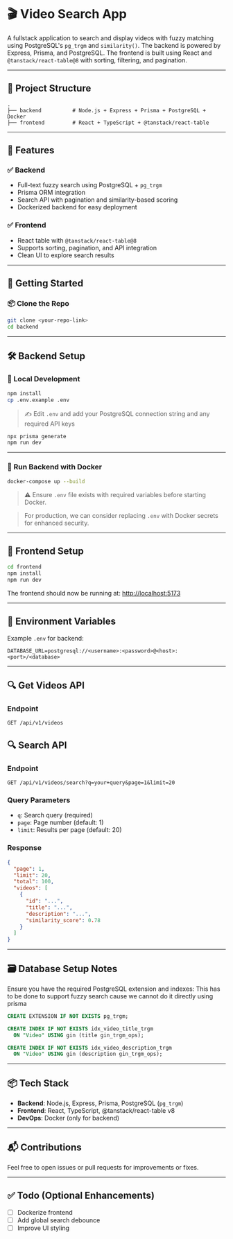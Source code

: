 # 🎬 Video Search App
A fullstack application to search and display videos with fuzzy matching using PostgreSQL's `pg_trgm` and `similarity()`. The backend is powered by Express, Prisma, and PostgreSQL. The frontend is built using React and `@tanstack/react-table@8` with sorting, filtering, and pagination.

---

## 📁 Project Structure

```
.
├── backend          # Node.js + Express + Prisma + PostgreSQL + Docker
├── frontend         # React + TypeScript + @tanstack/react-table
```

---

## 🚀 Features

### ✅ Backend
- Full-text fuzzy search using PostgreSQL + `pg_trgm`
- Prisma ORM integration
- Search API with pagination and similarity-based scoring
- Dockerized backend for easy deployment

### ✅ Frontend
- React table with `@tanstack/react-table@8`
- Supports sorting, pagination, and API integration
- Clean UI to explore search results

---

## 🧪 Getting Started

### 📦 Clone the Repo

```bash
git clone <your-repo-link>
cd backend
```

---

## 🛠️ Backend Setup

### 🔧 Local Development

```bash
npm install
cp .env.example .env
```

> ✍️ Edit `.env` and add your PostgreSQL connection string and any required API keys

```bash
npx prisma generate
npm run dev
```

---

### 🐳 Run Backend with Docker

```bash
docker-compose up --build
```

> ⚠️ Ensure `.env` file exists with required variables before starting Docker.

> For production, we can consider replacing `.env` with Docker secrets for enhanced security.

---

## 🎨 Frontend Setup

```bash
cd frontend
npm install
npm run dev
```

The frontend should now be running at: [http://localhost:5173](http://localhost:5173)

---

## 🔑 Environment Variables

Example `.env` for backend:

```env
DATABASE_URL=postgresql://<username>:<password>@<host>:<port>/<database>
```

---

## 🔍 Get Videos API

### Endpoint

```http
GET /api/v1/videos
```

## 🔍 Search API

### Endpoint

```http
GET /api/v1/videos/search?q=your+query&page=1&limit=20
```

### Query Parameters

- `q`: Search query (required)
- `page`: Page number (default: 1)
- `limit`: Results per page (default: 20)

### Response

```json
{
  "page": 1,
  "limit": 20,
  "total": 100,
  "videos": [
    {
      "id": "...",
      "title": "...",
      "description": "...",
      "similarity_score": 0.78
    }
  ]
}
```

---

## 🗃️ Database Setup Notes

Ensure you have the required PostgreSQL extension and indexes:
This has to be done to support fuzzy search cause we cannot do it directly using prisma

```sql
CREATE EXTENSION IF NOT EXISTS pg_trgm;

CREATE INDEX IF NOT EXISTS idx_video_title_trgm
  ON "Video" USING gin (title gin_trgm_ops);

CREATE INDEX IF NOT EXISTS idx_video_description_trgm
  ON "Video" USING gin (description gin_trgm_ops);
```

---

## 📦 Tech Stack

- **Backend**: Node.js, Express, Prisma, PostgreSQL (`pg_trgm`)
- **Frontend**: React, TypeScript, @tanstack/react-table v8
- **DevOps**: Docker (only for backend)

---

## 📬 Contributions

Feel free to open issues or pull requests for improvements or fixes.

---

## ✅ Todo (Optional Enhancements)

- [ ] Dockerize frontend
- [ ] Add global search debounce
- [ ] Improve UI styling
